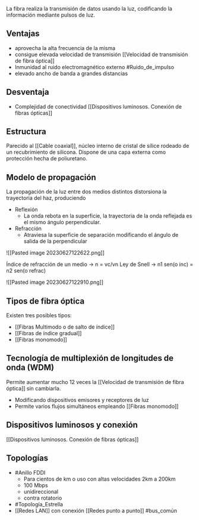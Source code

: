 La fibra realiza la transmisión de datos usando la luz, codificando la información mediante pulsos de luz.
## Ventajas 
- aprovecha la alta frecuencia de la misma 
- consigue elevada velocidad de transmisión [[Velocidad de transmisión de fibra óptica]]
- Inmunidad al ruido electromagnético externo #Ruido_de_impulso 
- elevado ancho de banda a grandes distancias 

## Desventaja
- Complejidad de conectividad [[Dispositivos luminosos. Conexión de fibras ópticas]]

## Estructura 
Parecido al [[Cable coaxial]], núcleo interno de cristal de sílice rodeado de un recubrimiento de silicona. Dispone de una capa externa como protección hecha de poliuretano.

## Modelo de propagación 

La propagación de la luz entre dos medios distintos distorsiona la trayectoria del haz, produciendo 
- Reflexión 
	- La onda rebota en la superficie, la trayectoria de la onda reflejada es el mismo ángulo perpendicular.
- Refracción 
	- Atraviesa la superficie de separación modificando el ángulo de salida de la perpendicular 

![[Pasted image 20230627122622.png]]

Índice de refracción de un medio -> n = vc/vn
Ley de Snell -> n1 sen(o inc) = n2 sen(o refrac)

![[Pasted image 20230627122910.png]]

## Tipos de fibra óptica 

Existen tres posibles tipos:
- [[Fibras Multimodo o de salto de índice]]
- [[Fibras de índice gradual]]
- [[Fibras monomodo]]

## Tecnología de multiplexión de longitudes de onda (WDM)
Permite aumentar mucho 12 veces la [[Velocidad de transmisión de fibra óptica]] sin cambiarla. 
- Modificando dispositivos emisores y receptores de luz
- Permite varios flujos simultáneos empleando [[Fibras monomodo]]

## Dispositivos luminosos y conexión
[[Dispositivos luminosos. Conexión de fibras ópticas]]

## Topologías 
- #Anillo FDDI 
	- Para cientos de km o uso con altas velocidades 2km a 200km
	- 100 Mbps 
	- unidireccional 
	- contra rotatorio
- #Topología_Estrella 
- [[Redes LAN]] con conexión [[Redes punto a punto]] #bus_común 